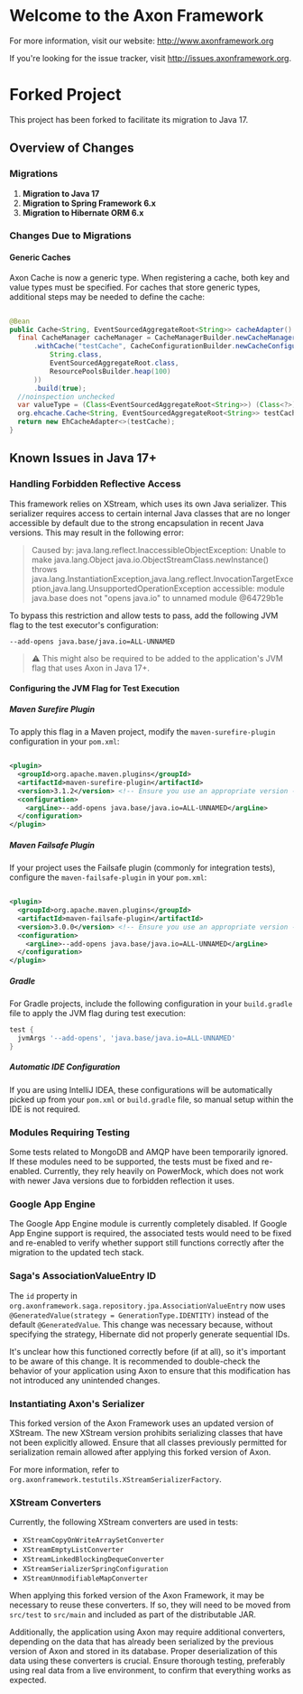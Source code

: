 Welcome to the Axon Framework
=============================

For more information, visit our website: http://www.axonframework.org

If you're looking for the issue tracker, visit http://issues.axonframework.org.

# Forked Project

This project has been forked to facilitate its migration to Java 17.

## Overview of Changes

### Migrations

1. **Migration to Java 17**
2. **Migration to Spring Framework 6.x**
3. **Migration to Hibernate ORM 6.x**

### Changes Due to Migrations

#### Generic Caches

Axon Cache is now a generic type. When registering a cache, both key and value types must be specified. For caches that store generic types,
additional steps may be needed to define the cache:

```java

@Bean
public Cache<String, EventSourcedAggregateRoot<String>> cacheAdapter() {
  final CacheManager cacheManager = CacheManagerBuilder.newCacheManagerBuilder()
      .withCache("testCache", CacheConfigurationBuilder.newCacheConfigurationBuilder(
          String.class,
          EventSourcedAggregateRoot.class,
          ResourcePoolsBuilder.heap(100)
      ))
      .build(true);
  //noinspection unchecked
  var valueType = (Class<EventSourcedAggregateRoot<String>>) (Class<?>) EventSourcedAggregateRoot.class;
  org.ehcache.Cache<String, EventSourcedAggregateRoot<String>> testCache = cacheManager.getCache("testCache", String.class, valueType);
  return new EhCacheAdapter<>(testCache);
}
```

## Known Issues in Java 17+

### Handling Forbidden Reflective Access

This framework relies on XStream, which uses its own Java serializer. This serializer requires access to certain internal Java classes that
are no longer accessible by default due to the strong encapsulation in recent Java versions. This may result in the following error:

> Caused by: java.lang.reflect.InaccessibleObjectException: Unable to make java.lang.Object java.io.ObjectStreamClass.newInstance() throws
> java.lang.InstantiationException,java.lang.reflect.InvocationTargetException,java.lang.UnsupportedOperationException accessible: module
> java.base does not "opens java.io" to unnamed module @64729b1e

To bypass this restriction and allow tests to pass, add the following JVM flag to the test executor's configuration:

```shell
--add-opens java.base/java.io=ALL-UNNAMED
```

> ⚠️ This might also be required to be added to the application's JVM flag that uses Axon in Java 17+.

#### Configuring the JVM Flag for Test Execution

##### **Maven Surefire Plugin**

To apply this flag in a Maven project, modify the `maven-surefire-plugin` configuration in your `pom.xml`:

```xml

<plugin>
  <groupId>org.apache.maven.plugins</groupId>
  <artifactId>maven-surefire-plugin</artifactId>
  <version>3.1.2</version> <!-- Ensure you use an appropriate version -->
  <configuration>
    <argLine>--add-opens java.base/java.io=ALL-UNNAMED</argLine>
  </configuration>
</plugin>
```

##### **Maven Failsafe Plugin**

If your project uses the Failsafe plugin (commonly for integration tests), configure the `maven-failsafe-plugin` in your `pom.xml`:

```xml

<plugin>
  <groupId>org.apache.maven.plugins</groupId>
  <artifactId>maven-failsafe-plugin</artifactId>
  <version>3.0.0</version> <!-- Ensure you use an appropriate version -->
  <configuration>
    <argLine>--add-opens java.base/java.io=ALL-UNNAMED</argLine>
  </configuration>
</plugin>
```

##### **Gradle**

For Gradle projects, include the following configuration in your `build.gradle` file to apply the JVM flag during test execution:

```groovy
test {
  jvmArgs '--add-opens', 'java.base/java.io=ALL-UNNAMED'
}
```

##### Automatic IDE Configuration

If you are using IntelliJ IDEA, these configurations will be automatically picked up from your `pom.xml` or `build.gradle` file, so manual
setup within the IDE is not required.

### Modules Requiring Testing

Some tests related to MongoDB and AMQP have been temporarily ignored. If these modules need to be supported, the tests must be fixed and
re-enabled. Currently, they rely heavily on PowerMock, which does not work with newer Java versions due to forbidden reflection it uses.

### Google App Engine

The Google App Engine module is currently completely disabled. If Google App Engine support is required, the associated tests would need to
be fixed and re-enabled to verify whether support still functions correctly after the migration to the updated tech stack.

### Saga's AssociationValueEntry ID

The `id` property in `org.axonframework.saga.repository.jpa.AssociationValueEntry` now uses
`@GeneratedValue(strategy = GenerationType.IDENTITY)` instead of the default `@GeneratedValue`. This change was necessary because, without
specifying the strategy, Hibernate did not properly generate sequential IDs.

It's unclear how this functioned correctly before (if at all), so it's important to be aware of this change. It is recommended to
double-check the behavior of your application using Axon to ensure that this modification has not introduced any unintended changes.

### Instantiating Axon's Serializer

This forked version of the Axon Framework uses an updated version of XStream. The new XStream version prohibits serializing classes that
have not been explicitly allowed. Ensure that all classes previously permitted for serialization remain allowed after applying this forked
version of Axon.

For more information, refer to `org.axonframework.testutils.XStreamSerializerFactory`.

### XStream Converters

Currently, the following XStream converters are used in tests:

- `XStreamCopyOnWriteArraySetConverter`
- `XStreamEmptyListConverter`
- `XStreamLinkedBlockingDequeConverter`
- `XStreamSerializerSpringConfiguration`
- `XStreamUnmodifiableMapConverter`

When applying this forked version of the Axon Framework, it may be necessary to reuse these converters. If so, they will need to be moved
from `src/test` to `src/main` and included as part of the distributable JAR.

Additionally, the application using Axon may require additional converters, depending on the data that has already been serialized by the
previous version of Axon and stored in its database. Proper deserialization of this data using these converters is crucial. Ensure thorough
testing, preferably using real data from a live environment, to confirm that everything works as expected.
 